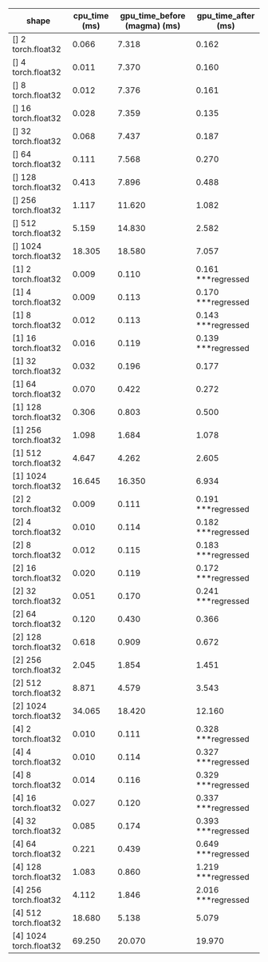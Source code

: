 | shape | cpu_time (ms) | gpu_time_before (magma) (ms) | gpu_time_after (ms) |
| --- | --- | --- | --- | 
| [] 2 torch.float32 |  0.066 |  7.318 |  0.162  | 
| [] 4 torch.float32 |  0.011 |  7.370 |  0.160  | 
| [] 8 torch.float32 |  0.012 |  7.376 |  0.161  | 
| [] 16 torch.float32 |  0.028 |  7.359 |  0.135  | 
| [] 32 torch.float32 |  0.068 |  7.437 |  0.187  | 
| [] 64 torch.float32 |  0.111 |  7.568 |  0.270  | 
| [] 128 torch.float32 |  0.413 |  7.896 |  0.488  | 
| [] 256 torch.float32 |  1.117 |  11.620 |  1.082  | 
| [] 512 torch.float32 |  5.159 |  14.830 |  2.582  | 
| [] 1024 torch.float32 |  18.305 |  18.580 |  7.057  | 
| [1] 2 torch.float32 |  0.009 |  0.110 |  0.161 ***regressed | 
| [1] 4 torch.float32 |  0.009 |  0.113 |  0.170 ***regressed | 
| [1] 8 torch.float32 |  0.012 |  0.113 |  0.143 ***regressed | 
| [1] 16 torch.float32 |  0.016 |  0.119 |  0.139 ***regressed | 
| [1] 32 torch.float32 |  0.032 |  0.196 |  0.177  | 
| [1] 64 torch.float32 |  0.070 |  0.422 |  0.272  | 
| [1] 128 torch.float32 |  0.306 |  0.803 |  0.500  | 
| [1] 256 torch.float32 |  1.098 |  1.684 |  1.078  | 
| [1] 512 torch.float32 |  4.647 |  4.262 |  2.605  | 
| [1] 1024 torch.float32 |  16.645 |  16.350 |  6.934  | 
| [2] 2 torch.float32 |  0.009 |  0.111 |  0.191 ***regressed | 
| [2] 4 torch.float32 |  0.010 |  0.114 |  0.182 ***regressed | 
| [2] 8 torch.float32 |  0.012 |  0.115 |  0.183 ***regressed | 
| [2] 16 torch.float32 |  0.020 |  0.119 |  0.172 ***regressed | 
| [2] 32 torch.float32 |  0.051 |  0.170 |  0.241 ***regressed | 
| [2] 64 torch.float32 |  0.120 |  0.430 |  0.366  | 
| [2] 128 torch.float32 |  0.618 |  0.909 |  0.672  | 
| [2] 256 torch.float32 |  2.045 |  1.854 |  1.451  | 
| [2] 512 torch.float32 |  8.871 |  4.579 |  3.543  | 
| [2] 1024 torch.float32 |  34.065 |  18.420 |  12.160  | 
| [4] 2 torch.float32 |  0.010 |  0.111 |  0.328 ***regressed | 
| [4] 4 torch.float32 |  0.010 |  0.114 |  0.327 ***regressed | 
| [4] 8 torch.float32 |  0.014 |  0.116 |  0.329 ***regressed | 
| [4] 16 torch.float32 |  0.027 |  0.120 |  0.337 ***regressed | 
| [4] 32 torch.float32 |  0.085 |  0.174 |  0.393 ***regressed | 
| [4] 64 torch.float32 |  0.221 |  0.439 |  0.649 ***regressed | 
| [4] 128 torch.float32 |  1.083 |  0.860 |  1.219 ***regressed | 
| [4] 256 torch.float32 |  4.112 |  1.846 |  2.016 ***regressed | 
| [4] 512 torch.float32 |  18.680 |  5.138 |  5.079  | 
| [4] 1024 torch.float32 |  69.250 |  20.070 |  19.970  | 
